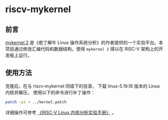 # riscv-mykernel
## 前言
[mykernel 2](https://github.com/mengning/mykernel/tree/master) 是《庖丁解牛 Linux 操作系统分析》的作者提供的一个实验平台。本项目通过修改汇编代码和数据结构，使得 `mykernel 2` 得以在 RISC-V 架构上的开发板上运行。

## 使用方法
克隆后，在与 riscv-mykernel 同级下的目录， 下载 linux-5.19.16 版本的 Linux 内核并解压， 使用以下的命令进行补丁操作：

``` bash
patch -p1 < ../kernel.patch
```
详细操作可参考 [《RISC-V Linux 内核分析实验手册》](https://github.com/Elonisme/RiSCV-Linux) 。
